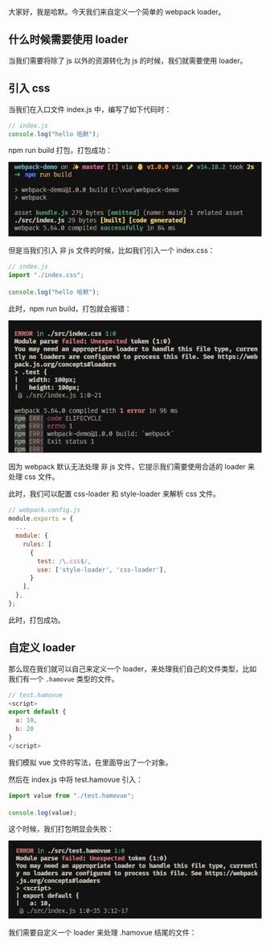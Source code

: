 大家好，我是哈默。今天我们来自定义一个简单的 webpack loader。

## 什么时候需要使用 loader

当我们需要将除了 js 以外的资源转化为 js 的时候，我们就需要使用 loader。

## 引入 css

当我们在入口文件 index.js 中，编写了如下代码时：

```js
// index.js
console.log("hello 哈默");
```

npm run build 打包，打包成功：

![普通js](./普通js.png)

但是当我们引入 非 js 文件的时候，比如我们引入一个 index.css：

```js
// index.js
import "./index.css";

console.log("hello 哈默");
```

此时，npm run build，打包就会报错：

![引入css](./引入css.png)

因为 webpack 默认无法处理 非 js 文件，它提示我们需要使用合适的 loader 来处理 css 文件。

此时，我们可以配置 css-loader 和 style-loader 来解析 css 文件。

```js
// webpack.config.js
module.exports = {
  ...
  module: {
    rules: [
      {
        test: /\.css$/,
        use: ['style-loader', 'css-loader'],
      }
    ],
  },
};

```

此时，打包成功。

## 自定义 loader

那么现在我们就可以自己来定义一个 loader，来处理我们自己的文件类型，比如我们有一个 `.hamovue` 类型的文件。

```js
// test.hamovue
<script>
export default {
  a: 10,
  b: 20
}
</script>
```

我们模拟 vue 文件的写法，在里面导出了一个对象。

然后在 index.js 中将 test.hamovue 引入：

```js
import value from "./test.hamovue";

console.log(value);
```

这个时候，我们打包明显会失败：

![hamovue打包失败](./hamovue打包失败.png)

我们需要自定义一个 loader 来处理 .hamovue 结尾的文件：
